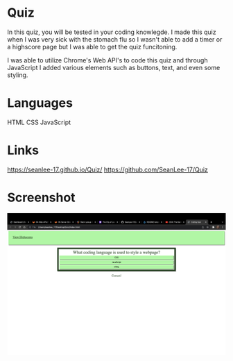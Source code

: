 # Quiz
In this quiz, you will be tested in your coding knowlegde. I made this quiz when I was very sick with the stomach flu so I wasn't able to add a timer or a highscore page but I was able to get the quiz funcitoning.

I was able to utilize Chrome's Web API's to code this quiz and through JavaScript I added various elements such as buttons, text, and even some styling.

# Languages

HTML
CSS
JavaScript

# Links
https://seanlee-17.github.io/Quiz/
https://github.com/SeanLee-17/Quiz

# Screenshot

![alttext](HW4.png)